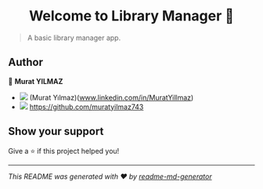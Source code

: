 <h1 align="center">Welcome to Library Manager 👋</h1>
<p>
</p>

> A basic library manager app.

## Author

👤 **Murat YILMAZ**

* <img src="https://img.shields.io/badge/LinkedIn-0077B5?style=for-the-badge&logo=linkedin&logoColor=white" />  (Murat Yılmaz)(www.linkedin.com/in/MuratYillmaz)  
* <img src="https://img.shields.io/badge/GitHub-100000?style=for-the-badge&logo=github&logoColor=white" /> https://github.com/muratyilmaz743

## Show your support

Give a ⭐️ if this project helped you!

***
_This README was generated with ❤️ by [readme-md-generator](https://github.com/kefranabg/readme-md-generator)_
